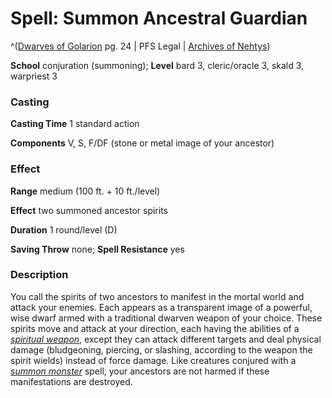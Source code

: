 # Spell: Summon Ancestral Guardian

^([Dwarves of Golarion][ss-summon-ancestral-guardian] pg. 24 | PFS Legal | [Archives of Nehtys][sn-summon-ancestral-guardian])

**School** conjuration (summoning); **Level** bard 3, cleric/oracle 3, skald 3, warpriest 3

### Casting

**Casting Time** 1 standard action  

**Components** V, S, F/DF (stone or metal image of your ancestor)

### Effect

**Range** medium (100 ft. + 10 ft./level)  

**Effect** two summoned ancestor spirits  

**Duration** 1 round/level (D)  

**Saving Throw** none; **Spell Resistance** yes

### Description

You call the spirits of two ancestors to manifest in the mortal world and attack your enemies. Each appears as a transparent image of a powerful, wise dwarf armed with a traditional dwarven weapon of your choice. These spirits move and attack at your direction, each having the abilities of a _[spiritual weapon]_, except they can attack different targets and deal physical damage (bludgeoning, piercing, or slashing, according to the weapon the spirit wields) instead of force damage. Like creatures conjured with a _[summon monster]_ spell, your ancestors are not harmed if these manifestations are destroyed.

[ss-summon-ancestral-guardian]: http://paizo.com/store/downloads/p
[sn-summon-ancestral-guardian]: http://www.archivesofnethys.com/SpellDisplay.aspx?ItemName=Summon%20Ancestral%20Guardian
[summon monster]: http://www.archivesofnethys.com/SpellDisplay.aspx?ItemName=summon%20monster
[spiritual weapon]: http://www.archivesofnethys.com/SpellDisplay.aspx?ItemName=spiritual%20weapon